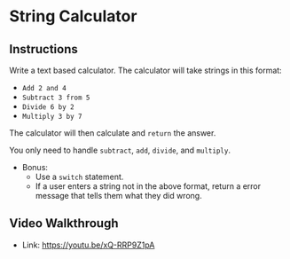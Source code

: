 # String Calculator

## Instructions

Write a text based calculator. The calculator will take strings in this format:

* `Add 2 and 4`
* `Subtract 3 from 5`
* `Divide 6 by 2`
* `Multiply 3 by 7`

The calculator will then calculate and `return` the answer.

You only need to handle `subtract`, `add`, `divide`, and `multiply`.

* Bonus:
  * Use a `switch` statement.
  * If a user enters a string not in the above format, return a error message that tells them what they did wrong.

## Video Walkthrough

* Link: <https://youtu.be/xQ-RRP9Z1pA>
